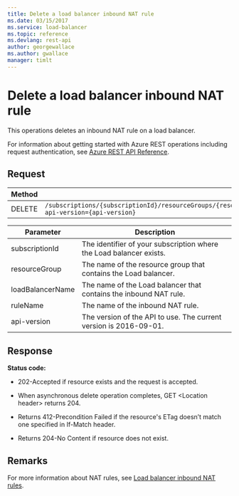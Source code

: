 ```yaml
---
title: Delete a load balancer inbound NAT rule
ms.date: 03/15/2017
ms.service: load-balancer
ms.topic: reference
ms.devlang: rest-api
author: georgewallace
ms.author: gwallace
manager: timlt
---
```

# Delete a load balancer inbound NAT rule

This operations deletes an inbound NAT rule on a load balancer.

For information about getting started with Azure REST operations including request authentication, see [Azure REST API Reference](../../index.md).

## Request  

|Method|Request URI|  
|------------|-----------------|  
|DELETE|`/subscriptions/{subscriptionId}/resourceGroups/{resourceGroup}/providers/Microsoft.Network/loadBalancers/{loadBalancerName}/inboundNatRules/{ruleName}?api-version={api-version}`|  
  
| Parameter | Description |
| --------- | ----------- |
| subscriptionId | The identifier of your subscription where the Load balancer exists. |
| resourceGroup | The name of the resource group that contains the Load balancer. |
| loadBalancerName | The name of the Load balancer that contains the inbound NAT rule. |
| ruleName | The name of the inbound NAT rule. |
| api-version | The version of the API to use. The current version is 2016-09-01. | 

## Response  
 **Status code:**  
  
-   202-Accepted if resource exists and the request is accepted.  
  
-   When asynchronous delete operation completes, GET \<Location header> returns 204.  
  
-   Returns 412-Precondition Failed if the resource's ETag doesn’t match one specified in If-Match header.  
  
-   Returns 204-No Content if resource does not exist.  
  
## Remarks  
 For more information about NAT rules, see [Load balancer inbound NAT rules](load-balancer-inbound-nat-rules.md).

